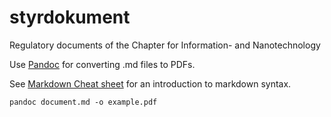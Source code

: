 # styrdokument
Regulatory documents of the Chapter for Information- and Nanotechnology  
  
Use [Pandoc](http://pandoc.org/) for converting .md files to PDFs.

See [Markdown Cheat sheet](https://github.com/adam-p/markdown-here/wiki/Markdown-Cheatsheet) for an introduction to markdown syntax.

```pandoc document.md -o example.pdf```